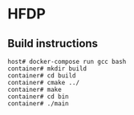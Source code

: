 # HFDP

## Build instructions

```shell
host# docker-compose run gcc bash
container# mkdir build
container# cd build
container# cmake ../
container# make
container# cd bin
container# ./main
```
